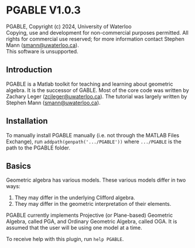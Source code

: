 # PGABLE V1.0.3

PGABLE, Copyright (c) 2024, University of Waterloo  
Copying, use and development for non-commercial purposes permitted. All rights for commercial use reserved; for more information contact Stephen Mann (smann@uwaterloo.ca).  
This software is unsupported.

## Introduction

PGABLE is a Matlab toolkit for teaching and learning about geometric algebra. It is the successor of GABLE. Most of the core code was written by Zachary Leger (zcjleger@uwaterloo.ca). The tutorial was largely written by Stephen Mann (smann@uwaterloo.ca).

## Installation

To manually install PGABLE manually (i.e. not through the MATLAB Files Exchange), run `addpath(genpath('.../PGABLE'))` where `.../PGABLE` is the path to the PGABLE folder.

## Basics

Geometric algebra has various models. These various models differ in two ways:
1.  They may differ in the underlying Clifford algebra.
2.  They may differ in the geometric interpretation of their elements.

PGABLE currently implements Projective (or Plane-based) Geometric Algebra, called PGA, and Ordinary Geometric Algebra, called OGA. It is assumed that the user will be using one model at a time.

To receive help with this plugin, run `help PGABLE`.
